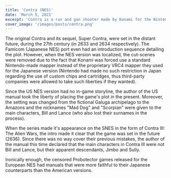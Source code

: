 ```yaml
---
title: 'Contra (NES)'
date: 'March 5, 2021'
excerpt: 'Contra is a run and gun shooter made by Konami for the Nintendo Entertainment System'
cover_image: '/images/posts/contra.png'
---
```


The original Contra and its sequel, Super Contra, were set in the distant future, during the 27th century (in 2633 and 2634 respectively). The Famicom (Japanese NES) port even had an introduction sequence detailing the plot. However, when the NES version was localized, the cut-scenes were removed due to the fact that Konami was forced use a standard Nintendo-made mapper instead of the proprietary VRC4 mapper they used for the Japanese version (Nintendo had made no such restriction in Japan regarding the use of custom chips and cartridges, thus third-party companies were allowed to take such liberties if they wanted).

Since the US NES version had no in-game storyline, the author of the US manual took the liberty of placing the game's plot in the present. Moreover, the setting was changed from the fictional Galuga archipelago to the Amazons and the nicknames "Mad Dog" and "Scorpian" were given to the main characters, Bill and Lance (who also lost their surnames in the process).

When the series made it's appearance on the SNES in the form of Contra III: The Alien Wars, the intro made it clear that the game was set in the future (2636). Since there was no way cover their previous mistakes, the author of the manual this time declared that the main characters in Contra III were not Bill and Lance, but their apparent descendants, Jimbo and Sully.

Ironically enough, the censored Probotector games released for the European NES had manuals that were more faithful to their Japanese counterparts than the American versions.
